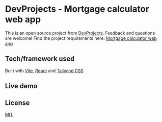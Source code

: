 # DevProjects - Mortgage calculator web app

This is an open source project from [DevProjects](http://www.codementor.io/projects). Feedback and questions are welcome!
Find the project requirements here: [Mortgage calculator web app](https://www.codementor.io/projects/web/mortgage-calculator-web-app-d16bqrq2q3)

## Tech/framework used

Built with [Vite](https://vitejs.dev/), [React](https://reactjs.org) and [Tailwind CSS](https://tailwindcss.com/)

## Live demo

## License

[MIT](https://choosealicense.com/licenses/mit/)
